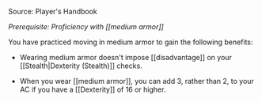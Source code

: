 Source: Player's Handbook

_Prerequisite: Proficiency with [[medium armor]]_

You have practiced moving in medium armor to gain the following benefits:

- Wearing medium armor doesn't impose [[disadvantage]] on your [[Stealth|Dexterity (Stealth)]] checks.

- When you wear [[medium armor]], you can add 3, rather than 2, to your AC if you have a [[Dexterity]] of 16 or higher.
